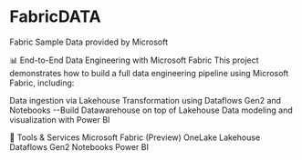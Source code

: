 # FabricDATA
Fabric Sample Data provided by Microsoft

📊 End-to-End Data Engineering with Microsoft Fabric
This project demonstrates how to build a full data engineering pipeline using Microsoft Fabric, including:

Data ingestion via Lakehouse
Transformation using Dataflows Gen2 and Notebooks --Build Datawarehouse on top of Lakehouse
Data modeling and visualization with Power BI

🧰 Tools & Services
Microsoft Fabric (Preview)
OneLake
Lakehouse
Dataflows Gen2
Notebooks
Power BI
